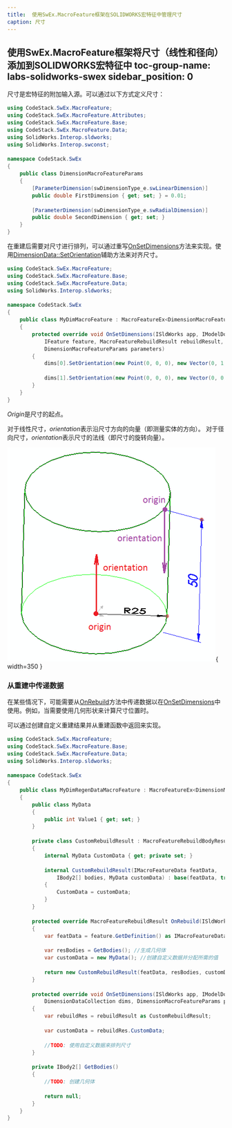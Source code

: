 ```yaml
---
title:  使用SwEx.MacroFeature框架在SOLIDWORKS宏特征中管理尺寸
caption: 尺寸
---
```

 使用SwEx.MacroFeature框架将尺寸（线性和径向）添加到SOLIDWORKS宏特征中
toc-group-name: labs-solidworks-swex
sidebar_position: 0
---
尺寸是宏特征的附加输入源。可以通过以下方式定义尺寸：

~~~ cs
using CodeStack.SwEx.MacroFeature;
using CodeStack.SwEx.MacroFeature.Attributes;
using CodeStack.SwEx.MacroFeature.Base;
using CodeStack.SwEx.MacroFeature.Data;
using SolidWorks.Interop.sldworks;
using SolidWorks.Interop.swconst;

namespace CodeStack.SwEx
{
    public class DimensionMacroFeatureParams
    {
        [ParameterDimension(swDimensionType_e.swLinearDimension)]
        public double FirstDimension { get; set; } = 0.01;

        [ParameterDimension(swDimensionType_e.swRadialDimension)]
        public double SecondDimension { get; set; }
    }    
}

~~~



在重建后需要对尺寸进行排列，可以通过重写[OnSetDimensions](https://docs.codestack.net/swex/macro-feature/html/M_CodeStack_SwEx_MacroFeature_MacroFeatureEx_1_OnSetDimensions.htm)方法来实现。使用[DimensionData::SetOrientation](https://docs.codestack.net/swex/macro-feature/html/M_CodeStack_SwEx_MacroFeature_Data_DimensionDataExtension_SetOrientation.htm)辅助方法来对齐尺寸。

~~~ cs
using CodeStack.SwEx.MacroFeature;
using CodeStack.SwEx.MacroFeature.Base;
using CodeStack.SwEx.MacroFeature.Data;
using SolidWorks.Interop.sldworks;

namespace CodeStack.SwEx
{
    public class MyDimMacroFeature : MacroFeatureEx<DimensionMacroFeatureParams>
    {
        protected override void OnSetDimensions(ISldWorks app, IModelDoc2 model,
            IFeature feature, MacroFeatureRebuildResult rebuildResult, DimensionDataCollection dims,
            DimensionMacroFeatureParams parameters)
        {
            dims[0].SetOrientation(new Point(0, 0, 0), new Vector(0, 1, 0));

            dims[1].SetOrientation(new Point(0, 0, 0), new Vector(0, 0, 1));
        }
    }
}

~~~



*Origin*是尺寸的起点。

对于线性尺寸，*orientation*表示沿尺寸方向的向量（即测量实体的方向）。
对于径向尺寸，*orientation*表示尺寸的法线（即尺寸的旋转向量）。

![尺寸的方向](dimensions-orientation.png){ width=350 }

### 从重建中传递数据

在某些情况下，可能需要从[OnRebuild](https://docs.codestack.net/swex/macro-feature/html/M_CodeStack_SwEx_MacroFeature_MacroFeatureEx_1_OnRebuild.htm)方法中传递数据以在[OnSetDimensions](https://docs.codestack.net/swex/macro-feature/html/M_CodeStack_SwEx_MacroFeature_MacroFeatureEx_1_OnSetDimensions.htm)中使用。例如，当需要使用几何形状来计算尺寸位置时。

可以通过创建自定义重建结果并从重建函数中返回来实现。

~~~ cs
using CodeStack.SwEx.MacroFeature;
using CodeStack.SwEx.MacroFeature.Base;
using CodeStack.SwEx.MacroFeature.Data;
using SolidWorks.Interop.sldworks;

namespace CodeStack.SwEx
{
    public class MyDimRegenDataMacroFeature : MacroFeatureEx<DimensionMacroFeatureParams>
    {
        public class MyData
        {
            public int Value1 { get; set; }
        }

        private class CustomRebuildResult : MacroFeatureRebuildBodyResult
        {
            internal MyData CustomData { get; private set; }

            internal CustomRebuildResult(IMacroFeatureData featData,
                IBody2[] bodies, MyData customData) : base(featData, true, bodies)
            {
                CustomData = customData;
            }
        }

        protected override MacroFeatureRebuildResult OnRebuild(ISldWorks app, IModelDoc2 model, IFeature feature, DimensionMacroFeatureParams parameters)
        {
            var featData = feature.GetDefinition() as IMacroFeatureData;

            var resBodies = GetBodies(); //生成几何体
            var customData = new MyData(); //创建自定义数据并分配所需的值

            return new CustomRebuildResult(featData, resBodies, customData); //返回自定义重建结果
        }

        protected override void OnSetDimensions(ISldWorks app, IModelDoc2 model, IFeature feature, MacroFeatureRebuildResult rebuildResult,
            DimensionDataCollection dims, DimensionMacroFeatureParams parameters)
        {
            var rebuildRes = rebuildResult as CustomRebuildResult;

            var customData = rebuildRes.CustomData;

            //TODO: 使用自定义数据来排列尺寸
        }

        private IBody2[] GetBodies()
        {
            //TODO: 创建几何体

            return null;
        }
    }
}

~~~